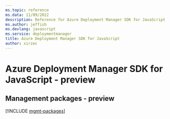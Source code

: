 ```yaml
---
ms.topic: reference
ms.data: 11/09/2022
description: Reference for Azure Deployment Manager SDK for JavaScript
ms.author: jeffish
ms.devlang: javascript
ms.service: deploymentmanager
title: Azure Deployment Manager SDK for JavaScript
author: xirzec
---
```

# Azure Deployment Manager SDK for JavaScript - preview

## Management packages - preview
[!INCLUDE [mgmt-packages](deployment-manager-mgmt-index.md)]